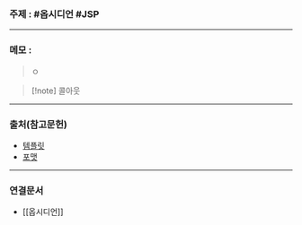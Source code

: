 ### 주제 : #옵시디언 #JSP 

___

### 메모 : 

>ㅇ

>[!note] 콜아웃

___

### 출처(참고문헌)

- [템플릿](https://silentvoid13.github.io/Templater/introduction.html)
- [포맷](https://momentjs.com/docs/#/displaying/format/)

___

### 연결문서

- [[옵시디언]]

